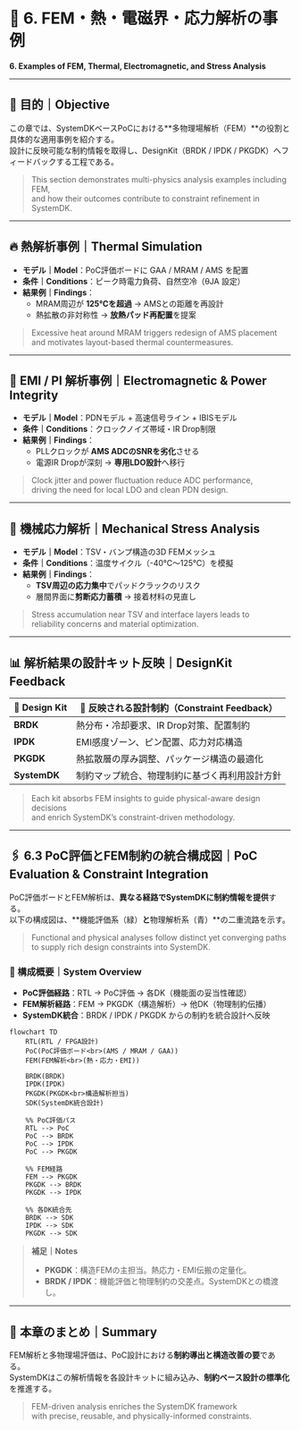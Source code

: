# 🧪 6. FEM・熱・電磁界・応力解析の事例  
**6. Examples of FEM, Thermal, Electromagnetic, and Stress Analysis**

---

## 🎯 目的｜Objective

この章では、SystemDKベースPoCにおける**多物理場解析（FEM）**の役割と具体的な適用事例を紹介する。  
設計に反映可能な制約情報を取得し、DesignKit（BRDK / IPDK / PKGDK）へフィードバックする工程である。

> This section demonstrates multi-physics analysis examples including FEM,  
> and how their outcomes contribute to constraint refinement in SystemDK.

---

## 🔥 熱解析事例｜Thermal Simulation

- **モデル｜Model**：PoC評価ボードに GAA / MRAM / AMS を配置  
- **条件｜Conditions**：ピーク時電力負荷、自然空冷（θJA 設定）  
- **結果例｜Findings**：  
  - MRAM周辺が **125℃を超過** → AMSとの距離を再設計  
  - 熱拡散の非対称性 → **放熱パッド再配置**を提案

> Excessive heat around MRAM triggers redesign of AMS placement  
> and motivates layout-based thermal countermeasures.

---

## 📶 EMI / PI 解析事例｜Electromagnetic & Power Integrity

- **モデル｜Model**：PDNモデル + 高速信号ライン + IBISモデル  
- **条件｜Conditions**：クロックノイズ帯域・IR Drop制限  
- **結果例｜Findings**：  
  - PLLクロックが **AMS ADCのSNRを劣化**させる  
  - 電源IR Dropが深刻 → **専用LDO設計**へ移行

> Clock jitter and power fluctuation reduce ADC performance,  
> driving the need for local LDO and clean PDN design.

---

## 🧱 機械応力解析｜Mechanical Stress Analysis

- **モデル｜Model**：TSV・バンプ構造の3D FEMメッシュ  
- **条件｜Conditions**：温度サイクル（-40℃～125℃）を模擬  
- **結果例｜Findings**：  
  - **TSV周辺の応力集中**でパッドクラックのリスク  
  - 層間界面に**剪断応力蓄積** → 接着材料の見直し

> Stress accumulation near TSV and interface layers leads to  
> reliability concerns and material optimization.

---

## 📊 解析結果の設計キット反映｜DesignKit Feedback

| 💠 Design Kit | 🧩 反映される設計制約（Constraint Feedback） |
|---------------|---------------------------------------------|
| **BRDK**      | 熱分布・冷却要求、IR Drop対策、配置制約         |
| **IPDK**      | EMI感度ゾーン、ピン配置、応力対応構造            |
| **PKGDK**     | 熱拡散層の厚み調整、パッケージ構造の最適化       |
| **SystemDK**  | 制約マップ統合、物理制約に基づく再利用設計方針   |

> Each kit absorbs FEM insights to guide physical-aware design decisions  
> and enrich SystemDK’s constraint-driven methodology.

---

## 🖇️ 6.3 PoC評価とFEM制約の統合構成図｜PoC Evaluation & Constraint Integration

PoC評価ボードとFEM解析は、**異なる経路でSystemDKに制約情報を提供**する。  
以下の構成図は、**機能評価系（緑）**と**物理解析系（青）**の二重流路を示す。

> Functional and physical analyses follow distinct yet converging paths  
> to supply rich design constraints into SystemDK.

### 🧭 構成概要｜System Overview

- **PoC評価経路**：RTL → PoC評価 → 各DK（機能面の妥当性確認）  
- **FEM解析経路**：FEM → PKGDK（構造解析）→ 他DK（物理制約伝播）  
- **SystemDK統合**：BRDK / IPDK / PKGDK からの制約を統合設計へ反映

```mermaid
flowchart TD
    RTL(RTL / FPGA設計)
    PoC(PoC評価ボード<br>(AMS / MRAM / GAA))
    FEM(FEM解析<br>(熱・応力・EMI))

    BRDK(BRDK)
    IPDK(IPDK)
    PKGDK(PKGDK<br>構造解析担当)
    SDK(SystemDK統合設計)

    %% PoC評価パス
    RTL --> PoC
    PoC --> BRDK
    PoC --> IPDK
    PoC --> PKGDK

    %% FEM経路
    FEM --> PKGDK
    PKGDK --> BRDK
    PKGDK --> IPDK

    %% 各DK統合先
    BRDK --> SDK
    IPDK --> SDK
    PKGDK --> SDK
```

> **補足｜Notes**  
> - **PKGDK**：構造FEMの主担当。熱応力・EMI伝搬の定量化。  
> - **BRDK / IPDK**：機能評価と物理制約の交差点。SystemDKとの橋渡し。

---

## 📘 本章のまとめ｜Summary

FEM解析と多物理場評価は、PoC設計における**制約導出と構造改善の要**である。  
SystemDKはこの解析情報を各設計キットに組み込み、**制約ベース設計の標準化**を推進する。

> FEM-driven analysis enriches the SystemDK framework  
> with precise, reusable, and physically-informed constraints.
